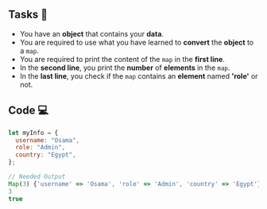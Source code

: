 ## Tasks 🎯

- You have an **object** that contains your **data**.
- You are required to use what you have learned to **convert** the **object** to a `map`.
- You are required to print the content of the `map` in the **first line**.
- In the **second line**, you print the **number** of **elements** in the `map`.
- In the **last line**, you check if the `map` contains an **element** named **'role'** or not.

## Code 💻

```js
let myInfo = {
  username: "Osama",
  role: "Admin",
  country: "Egypt",
};

// Needed Output
Map(3) {'username' => 'Osama', 'role' => 'Admin', 'country' => 'Egypt'}
3
true
```
